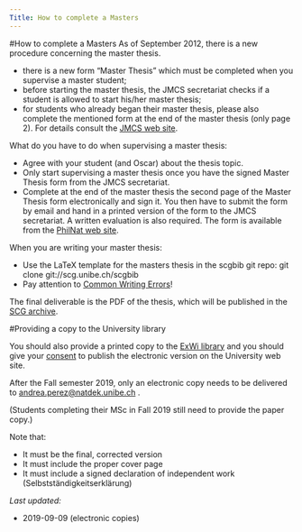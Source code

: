 ```yaml
---
Title: How to complete a Masters
---
```

#How to complete a Masters
As of September 2012, there is a new procedure concerning the master thesis.

-  there is a new form “Master Thesis” which must be completed when you supervise a master student;
-  before starting the master thesis, the JMCS secretariat checks if a student is allowed to start his/her master thesis;
-  for students who already began their master thesis, please also complete the mentioned form at the end of the master thesis (only page 2).
For details consult the [JMCS web site](http://mcs.unibnf.ch/organization/master-thesis).

What do you have to do when supervising a master thesis:

- Agree with your student (and Oscar) about the thesis topic.
- Only start supervising a master thesis once you have the signed Master Thesis form from the JMCS secretariat.
- Complete at the end of the master thesis the second page of the Master Thesis form electronically and sign it. You then have to submit the form by email and hand in a printed version of the form to the JMCS secretariat.
A written evaluation is also required. The form is available from the [PhilNat web site](http://www.philnat.unibe.ch/content/studium/masterabschluss/index_ger.html).

When you are writing your master thesis:


-  Use the LaTeX template for the masters thesis in the scgbib git repo: git clone git://scg.unibe.ch/scgbib
-  Pay attention to [Common Writing Errors](%base_url%/wiki/howtos/commonwritingerrors)!

The final deliverable is the PDF of the thesis, which will be published in the [SCG archive](/publications/scg-msc).

#Providing a copy to the University library

You should also provide a printed copy to the [ExWi library](%assets_url%/download/forms/OLD/Begleitbrief-englisch.pdf) and you should give your [consent](%assets_url%/download/forms/OLD/Declaration_Diss_E-Library_UB.pdf) to publish the electronic version on the University web site.

After the Fall semester 2019, only an electronic copy needs to be delivered to <a href="mailto:andrea.perez@natdek.unibe.ch">andrea.perez@natdek.unibe.ch</a>
.

(Students completing their MSc in Fall 2019 still need to provide the paper copy.)

Note that:


-  It must be the final, corrected version
-  It must include the proper cover page
-  It must include a signed declaration of independent work (Selbstständigkeitserklärung)

*Last updated:*

-  2019-09-09 (electronic copies)
